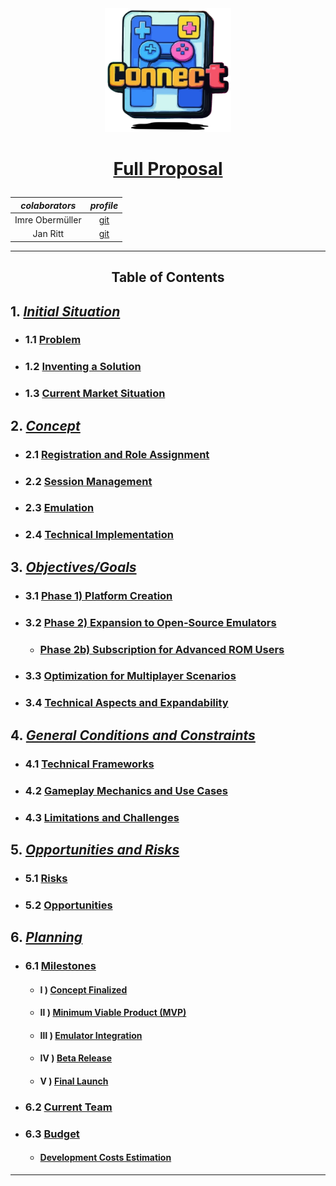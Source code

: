 <!-- Syp Project --->

<div align="center">

  <img src="img/logo.svg" alt="connect-logo" width=40%>

</div>


# <p align="center"> [Full Proposal](proposal.md)</p>

<div align="center">

  |   *colaborators*   |   *profile*   |
  |:------:|:------:|
  |   Imre Obermüller   |   [git](https://github.com/Imre7777)   |
  |   Jan Ritt          |   [git](https://github.com/IxI-Enki)   |

</div>

  ---

## <p align="center"> Table of Contents </p>

## 1. [*Initial Situation*](https://github.com/IxI-Enki/project-connect/blob/proposal-final/proposal.md#-1-initial-situation--)
  - ### 1.1 [Problem](https://github.com/IxI-Enki/project-connect/blob/proposal-final/proposal.md#security-risks)
  - ### 1.2 [Inventing a Solution](https://github.com/IxI-Enki/project-connect/blob/proposal-final/proposal.md#inventing-a-solution)
  - ### 1.3 [Current Market Situation](https://github.com/IxI-Enki/project-connect/blob/proposal-final/proposal.md#current-market-situation)

## 2. [*Concept*](https://github.com/IxI-Enki/project-connect/blob/proposal-final/proposal.md#-2-concept-)
  - ### 2.1 [Registration and Role Assignment](https://github.com/IxI-Enki/project-connect/blob/proposal-final/proposal.md#registration-and-role-assignment)
  - ### 2.2 [Session Management](https://github.com/IxI-Enki/project-connect/blob/proposal-final/proposal.md#registration-and-role-assignment)
  - ### 2.3 [Emulation](https://github.com/IxI-Enki/project-connect/blob/proposal-final/proposal.md#emulation)
  - ### 2.4 [Technical Implementation](https://github.com/IxI-Enki/project-connect/blob/proposal-final/proposal.md#emulation)

## 3. [*Objectives/Goals*](https://github.com/IxI-Enki/project-connect/blob/proposal-final/proposal.md#-3-objectivesgoals--)
  - ### 3.1 [Phase 1) Platform Creation](https://github.com/IxI-Enki/project-connect/blob/proposal-final/proposal.md#phase-1-platform-creation)
  - ### 3.2 [Phase 2) Expansion to Open-Source Emulators](https://github.com/IxI-Enki/project-connect/blob/proposal-final/proposal.md#phase-1-platform-creation)
    - ### [Phase 2b) Subscription for Advanced ROM Users](https://github.com/IxI-Enki/project-connect/blob/proposal-final/proposal.md#phase-2b-subscription-for-advanced-rom-users)
  - ### 3.3 [Optimization for Multiplayer Scenarios](https://github.com/IxI-Enki/project-connect/blob/proposal-final/proposal.md#optimization-for-multiplayer-scenarios)
  - ### 3.4 [Technical Aspects and Expandability](https://github.com/IxI-Enki/project-connect/blob/proposal-final/proposal.md#optimization-for-multiplayer-scenarios)

## 4. [*General Conditions and Constraints*](https://github.com/IxI-Enki/project-connect/blob/proposal-final/proposal.md#-4-general-conditions-and-constraints-)
  - ### 4.1 [Technical Frameworks](https://github.com/IxI-Enki/project-connect/blob/proposal-final/proposal.md#-4-general-conditions-and-constraints-)
  - ### 4.2 [Gameplay Mechanics and Use Cases](https://github.com/IxI-Enki/project-connect/blob/proposal-final/proposal.md#-4-general-conditions-and-constraints-)
  - ### 4.3 [Limitations and Challenges](https://github.com/IxI-Enki/project-connect/blob/proposal-final/proposal.md#-4-general-conditions-and-constraints-)

## 5. [*Opportunities and Risks*](https://github.com/IxI-Enki/project-connect/blob/proposal-final/proposal.md#-4-general-conditions-and-constraints-)
  - ### 5.1 [Risks](https://github.com/IxI-Enki/project-connect/blob/proposal-final/proposal.md#risks)
  - ### 5.2 [Opportunities](https://github.com/IxI-Enki/project-connect/blob/proposal-final/proposal.md#opportunities)

## 6. [*Planning*](https://github.com/IxI-Enki/project-connect/blob/proposal-final/proposal.md#-6-planning--)
  - ### 6.1 [Milestones](https://github.com/IxI-Enki/project-connect/blob/proposal-final/proposal.md#-6-planning--)
    - #### Ⅰ ) [Concept Finalized](https://github.com/IxI-Enki/project-connect/blob/proposal-final/proposal.md#concept-finalized)
    - #### Ⅱ ) [Minimum Viable Product (MVP)](https://github.com/IxI-Enki/project-connect/blob/proposal-final/proposal.md#minimum-viable-product-mvp)
    - #### Ⅲ ) [Emulator Integration](https://github.com/IxI-Enki/project-connect/blob/proposal-final/proposal.md#minimum-viable-product-mvp)
    - #### Ⅳ ) [Beta Release](https://github.com/IxI-Enki/project-connect/blob/proposal-final/proposal.md#beta-release)
    - #### Ⅴ ) [Final Launch](https://github.com/IxI-Enki/project-connect/blob/proposal-final/proposal.md#beta-release)
  - ### 6.2 [Current Team](https://github.com/IxI-Enki/project-connect/blob/proposal-final/proposal.md#current-team)
  - ### 6.3 [Budget](https://github.com/IxI-Enki/project-connect/blob/proposal-final/proposal.md#current-team)
    - #### [Development Costs Estimation](https://github.com/IxI-Enki/project-connect/blob/proposal-final/proposal.md#estimate-on-cost-distribution)


---